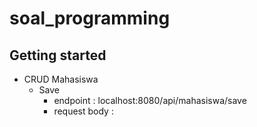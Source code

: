 # soal_programming



## Getting started

- CRUD Mahasiswa
  - Save
     - endpoint : localhost:8080/api/mahasiswa/save
     - request body : 

